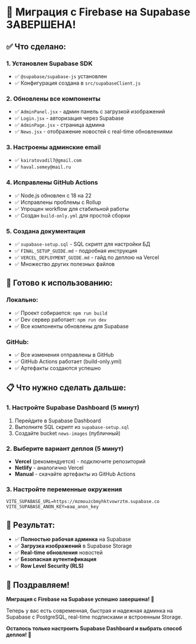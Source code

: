 # 🎉 Миграция с Firebase на Supabase ЗАВЕРШЕНА!

## ✅ Что сделано:

### 1. **Установлен Supabase SDK**
- ✅ `@supabase/supabase-js` установлен
- ✅ Конфигурация создана в `src/supabaseClient.js`

### 2. **Обновлены все компоненты**
- ✅ `AdminPanel.jsx` - админ панель с загрузкой изображений
- ✅ `Login.jsx` - авторизация через Supabase
- ✅ `AdminPage.jsx` - страница админа
- ✅ `News.jsx` - отображение новостей с real-time обновлениями

### 3. **Настроены админские email**
- ✅ `kairatovadil7@gmail.com`
- ✅ `haval.semey@mail.ru`

### 4. **Исправлены GitHub Actions**
- ✅ Node.js обновлен с 18 на 22
- ✅ Исправлены проблемы с Rollup
- ✅ Упрощен workflow для стабильной работы
- ✅ Создан `build-only.yml` для простой сборки

### 5. **Создана документация**
- ✅ `supabase-setup.sql` - SQL скрипт для настройки БД
- ✅ `FINAL_SETUP_GUIDE.md` - подробная инструкция
- ✅ `VERCEL_DEPLOYMENT_GUIDE.md` - гайд по деплою на Vercel
- ✅ Множество других полезных файлов

## 🚀 Готово к использованию:

### **Локально:**
- ✅ Проект собирается: `npm run build`
- ✅ Dev сервер работает: `npm run dev`
- ✅ Все компоненты обновлены для Supabase

### **GitHub:**
- ✅ Все изменения отправлены в GitHub
- ✅ GitHub Actions работает (build-only.yml)
- ✅ Артефакты создаются успешно

## 📋 Что нужно сделать дальше:

### 1. **Настройте Supabase Dashboard** (5 минут)
1. Перейдите в Supabase Dashboard
2. Выполните SQL скрипт из `supabase-setup.sql`
3. Создайте bucket `news-images` (публичный)

### 2. **Выберите вариант деплоя** (5 минут)
- **Vercel** (рекомендуется) - подключите репозиторий
- **Netlify** - аналогично Vercel
- **Manual** - скачайте артефакты из GitHub Actions

### 3. **Настройте переменные окружения**
```
VITE_SUPABASE_URL=https://mzmouzcbmyhktvowrztm.supabase.co
VITE_SUPABASE_ANON_KEY=ваш_anon_key
```

## 🎯 Результат:
- ✅ **Полностью рабочая админка** на Supabase
- ✅ **Загрузка изображений** в Supabase Storage
- ✅ **Real-time обновления** новостей
- ✅ **Безопасная аутентификация**
- ✅ **Row Level Security (RLS)**

## 🎉 Поздравляем!

**Миграция с Firebase на Supabase успешно завершена! 🚀**

Теперь у вас есть современная, быстрая и надежная админка на Supabase с PostgreSQL, real-time подписками и встроенным Storage.

**Осталось только настроить Supabase Dashboard и выбрать способ деплоя! 🎯**

